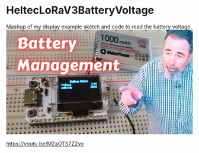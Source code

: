 # HeltecLoRaV3BatteryVoltage
Mashup of my display example sketch and code to read the battery voltage.
![](https://github.com/ShotokuTech/HeltecLoRaV3BatteryVoltage/blob/main/Battery%20Management.png)

https://youtu.be/MZaOTS7ZZyo
